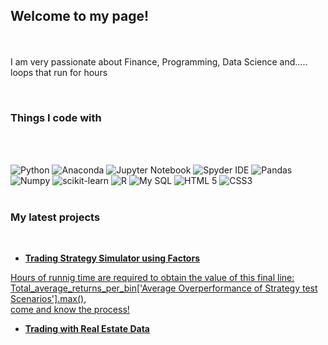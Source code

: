 <h2><p>Welcome to my page!</h2> </br> 
<p>I am very passionate about Finance, Programming, Data Science and..... loops that run for hours </p>
</br> 
<h3>Things I code with</h3>
</br> 
</br> 
<p>
   
   <img alt="Python" src="https://img.shields.io/badge/python-3670A0?style=for-the-badge&logo=python&logoColor=ffdd54" />
   <img alt="Anaconda" src="https://img.shields.io/badge/Anaconda-%2344A833.svg?style=for-the-badge&logo=anaconda&logoColor=white" />
   <img alt="Jupyter Notebook" src="https://img.shields.io/badge/jupyter-%23FA0F00.svg?style=for-the-badge&logo=jupyter&logoColor=white" />
   <img alt="Spyder IDE" src="https://img.shields.io/static/v1?style=for-the-badge&message=Spyder+IDE&color=FF0000&logo=Spyder+IDE&logoColor=FFFFFF&label=" />
   <img alt="Pandas" src="https://img.shields.io/badge/pandas-%23150458.svg?style=for-the-badge&logo=pandas&logoColor=white" />
   <img alt="Numpy" src="https://img.shields.io/badge/numpy-%23013243.svg?style=for-the-badge&logo=numpy&logoColor=white" />
   <img alt="scikit-learn" src="https://img.shields.io/badge/scikit--learn-%23F7931E.svg?style=for-the-badge&logo=scikit-learn&logoColor=white" />
   <img alt="R" src="https://img.shields.io/badge/r-%23276DC3.svg?style=for-the-badge&logo=r&logoColor=white" />
   <img alt="My SQL" src="https://img.shields.io/static/v1?style=for-the-badge&message=MySQL&color=4479A1&logo=MySQL&logoColor=FFFFFF&label=" />
   <img alt="HTML 5" src="https://img.shields.io/badge/html5-%23E34F26.svg?style=for-the-badge&logo=html5&logoColor=white" />
   <img alt="CSS3" src="https://img.shields.io/badge/css3-%231572B6.svg?style=for-the-badge&logo=css3&logoColor=white" />
  </br> 
  </br> 
   <h3>My latest projects</h3>
   </br> 
  
<ul>
  <li><a href="https://github.com/RodrigoMedinaF/Trading-Strategy-Engine-and-Simulator"><b> Trading Strategy Simulator using Factors</b></li>
    </ul>  
     <p>
    Hours of runnig time are required to obtain the value of this final line:</br>  Total_average_returns_per_bin['Average Overperformance of Strategy test Scenarios'].max(),</br>  come and know the process!</p>

  <ul>  
  <li><a href="https://github.com/RodrigoMedinaF/Trading-with-Real-Estate-Data/blob/main/REAL%20ESTATE%20DATA%20ANALYSIS%20-%20E4%20OCT%2022.ipynb"><b> Trading with Real Estate Data</b></li>
 </ul>
